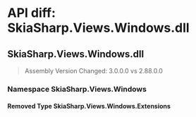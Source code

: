 # API diff: SkiaSharp.Views.Windows.dll

## SkiaSharp.Views.Windows.dll

> Assembly Version Changed: 3.0.0.0 vs 2.88.0.0

### Namespace SkiaSharp.Views.Windows

#### Removed Type SkiaSharp.Views.Windows.Extensions

